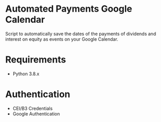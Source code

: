 # Automated Payments Google Calendar
Script to automatically save the dates of the payments of dividends and interest on equity as events on your Google Calendar.

# Requirements
 - Python 3.8.x
 
 # Authentication
 - CEI/B3 Credentials
 - Google Authentication